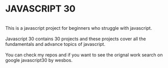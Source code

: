 # JAVASCRIPT 30
<br>
This is a javascript project for beginners who struggle with javascript.<br><br>
Javascript 30 contains 30 projects and these projects cover all the fundamentals and advance topics of javascript.<br><br>
You can check my repos and if you want to see the orignal work search on google javascript30 by wesbos.<br>
